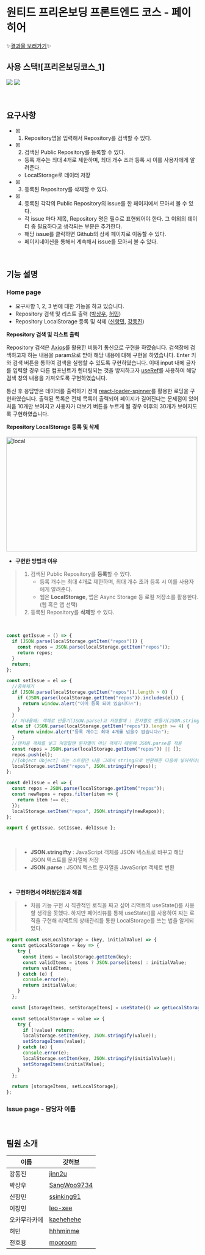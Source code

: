 # 원티드 프리온보딩 프론트엔드 코스 - 페이히어

✨[결과물 보러가기](https://wanted-codestates-project-2-1.vercel.app/)✨

## 사용 스택![프리온보딩코스_1]


<p>
  <img src="https://img.shields.io/badge/react-%2320232a.svg?style=for-the-badge&logo=react&logoColor=%2361DAFB" />
  <img src="https://img.shields.io/badge/styled--components-DB7093?style=for-the-badge&logo=styled-components&logoColor=white" />
</p>

<br />

## 요구사항

- [x] 1. Repository명을 입력해서 Repository를 검색할 수 있다.
- [x] 2. 검색된 Public Repository를 등록할 수 있다.
  - 등록 개수는 최대 4개로 제한하며, 최대 개수 초과 등록 시 이를 사용자에게 알려준다.
  - LocalStorage로 데이터 저장
- [x] 3. 등록된 Repository를 삭제할 수 있다.
- [x] 4. 등록된 각각의 Public Repository의 issue를 한 페이지에서 모아서 볼 수 있다.
  - 각 issue 마다 제목, Repository 명은 필수로 표현되어야 한다. 그 이외의 데이터 중 필요하다고 생각되는 부분은 추가한다.
  - 해당 issue를 클릭하면 Github의 상세 페이지로 이동할 수 있다.
  - 페이지네이션을 통해서 계속해서 issue를 모아서 볼 수 있다.

<br />

## 기능 설명

### Home page

- 요구사항 1, 2, 3 번에 대한 기능을 하고 있습니다.
- Repository 검색 및 리스트 출력 ([박상우](https://github.com/SangWoo9734), [허민](https://github.com/hhhminme))
- Repository LocalStorage 등록 및 삭제 ([신항민](https://github.com/ssinking91), [강동진](https://github.com/jinn2u))

**Repository 검색 및 리스트 출력**

Repository 검색은 [Axios](https://axios-http.com/docs/intro)를 활용한 비동기 통신으로 구현을 하였습니다. 검색창에 검색하고자 하는 내용을 param으로 받아 해당 내용에 대해 구현을 하였습니다.
Enter 키와 검색 버튼을 통하여 검색을 실행할 수 있도록 구현하였습니다. 이때 input 내에 글자를 입력할 경우 다른 컴포넌트가 렌더링되는 것을 방지하고자 [useRef](https://reactjs.org/docs/hooks-reference.html#useref)를 사용하여 해당 검색 창의 내용을 가져오도록 구현하였습니다.

통신 후 응답받은 데이터를 출력하기 전에 [react-loader-spinner](https://mhnpd.github.io/react-loader-spinner/)를 활용한 로딩을 구현하였습니다. 출력된 목록은 전체 목록이 출력되어 페이지가 길어진다는 문제점이 있어 처음 10개만 보여지고 사용자가 더보기 버튼을 누르게 될 경우 이후의 30개가 보여지도록 구현하였습니다.
<br>

**Repository LocalStorage 등록 및 삭제**
<br/><br/> 
<img src="https://user-images.githubusercontent.com/89959952/155331980-6817f9c6-4ea9-4c0c-8035-ea66335e3df4.gif" width="500px" height="300px" title="local" alt="local"></img>
<br/>
- **구현한 방법과 이유**
> 1. 검색된 Public Repository를 **등록**할 수 있다.
>    - 등록 개수는 최대 4개로 제한하며, 최대 개수 초과 등록 시 이를 사용자에게 알려준다.
>    - 웹은 **LocalStorage**, 앱은 Async Storage 등 로컬 저장소를 활용한다. (웹 혹은 앱 선택)
> 2. 등록된 Repository를 **삭제**할 수 있다. 
 
<br/> 

```javaScript
const getIssue = () => {
  if (JSON.parse(localStorage.getItem("repos"))) {
    const repos = JSON.parse(localStorage.getItem("repos"));
    return repos;
  }
  return;
};

const setIssue = el => {
  //중복제거
  if (JSON.parse(localStorage.getItem("repos")).length > 0) {
    if (JSON.parse(localStorage.getItem("repos")).includes(el)) {
      return window.alert("이미 등록 되어 있습니다🔥");
    }
  }
  // 꺼내올때: 객체로 만들기(JSON.parse)고 저장할때 : 문자열로 만들기(JSON.stringify)
  else if (JSON.parse(localStorage.getItem("repos")).length >= 4) {
    return window.alert("등록 개수는 최대 4개를 넘을수 없습니다🔥");
  }
  //맨처음 객체를 넣고 저장할땐 문자열이 아닌 객체기 때문에 JSON.parse를 적용
  const repos = JSON.parse(localStorage.getItem("repos")) || [];
  repos.push(el);
  //[object Object] 라는 스트링만 나옴 그래서 string으로 변환해준 다음에 넣어줘야함
  localStorage.setItem("repos", JSON.stringify(repos));
};

const delIssue = el => {
  const repos = JSON.parse(localStorage.getItem("repos"));
  const newRepos = repos.filter(item => {
    return item !== el;
  });
  localStorage.setItem("repos", JSON.stringify(newRepos));
};

export { getIssue, setIssue, delIssue };
```
<br/>

> - **JSON.stringifty** : JavaScript 객체를 JSON 텍스트로 바꾸고 해당 JSON 텍스트를 문자열에 저장
> - **JSON.parse** : JSON 텍스트 문자열을 JavaScript 객체로 변환
 
<br/>

- **구현하면서 어려웠던점과 해결**

> - 처음 기능 구현 시 직관적인 로직을 짜고 싶어 리액트의 useState()를 사용할 생각을 못했다. 하지만 페어리뷰를 통해 useState()를 사용하여 짜는 로직을 구현해 리액트의 상태관리를 통한 LocalStorage를 쓰는 법을 알게되었다. 

```javaScript    
export const useLocalStorage = (key, initialValue) => {
  const getLocalStorage = key => {
    try {
      const items = localStorage.getItem(key);
      const validItems = items ? JSON.parse(items) : initialValue;
      return validItems;
    } catch (e) {
      console.error(e);
      return initialValue;
    }
  };

  const [storageItems, setStorageItems] = useState(() => getLocalStorage(key));

  const setLocalStorage = value => {
    try {
      if (!value) return;
      localStorage.setItem(key, JSON.stringify(value));
      setStorageItems(value);
    } catch (e) {
      console.error(e);
      localStorage.setItem(key, JSON.stringify(initialValue));
      setStorageItems(initialValue);
    }
  };

  return [storageItems, setLocalStorage];
};
```


 

### Issue page - 담당자 이름

<br />

## 팀원 소개

| 이름         | 깃허브                                        |
| ------------ | --------------------------------------------- |
| 강동진       | [jinn2u](https://github.com/jinn2u)           |
| 박상우       | [SangWoo9734](https://github.com/SangWoo9734) |
| 신항민       | [ssinking91](https://github.com/ssinking91)   |
| 이장민       | [leo-xee](https://github.com/leo-xee)         |
| 오카무라카에 | [kaehehehe](https://github.com/kaehehehe)     |
| 허민         | [hhhminme](https://github.com/hhhminme)       |
| 전호용       | [mooroom](https://github.com/mooroom)         |
